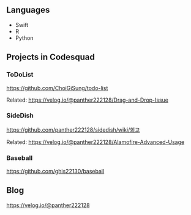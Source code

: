 ## Languages

- Swift
- R
- Python

## Projects in Codesquad

### ToDoList

<https://github.com/ChoiGiSung/todo-list>

Related: <https://velog.io/@panther222128/Drag-and-Drop-Issue>

### SideDish

<https://github.com/panther222128/sidedish/wiki/회고>

Related: <https://velog.io/@panther222128/Alamofire-Advanced-Usage>

### Baseball

<https://github.com/ghis22130/baseball>

## Blog

<https://velog.io/@panther222128>
